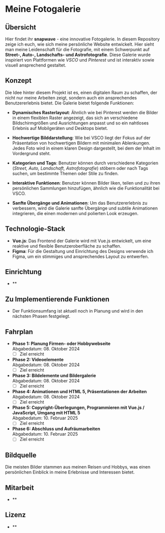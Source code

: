 # Meine Fotogalerie

## Übersicht

Hier findet ihr **snapwave** - eine innovative Fotogalerie. In diesem Repository zeige ich euch, wie sich meine persönliche Website entwickelt. Hier sieht man meine Leidenschaft für die Fotografie, mit einem Schwerpunkt auf **Street-, Auto-, Landschafts- und Astrofotografie**. Diese Galerie wurde inspiriert von Plattformen wie *VSCO* und *Pinterest* und ist interaktiv sowie visuell ansprechend gestaltet.

## Konzept

Die Idee hinter diesem Projekt ist es, einen digitalen Raum zu schaffen, der nicht nur meine Arbeiten zeigt, sondern auch ein ansprechendes Benutzererlebnis bietet. Die Galerie bietet folgende Funktionen:

- **Dynamisches Rasterlayout**: Ähnlich wie bei Pinterest werden die Bilder in einem flexiblen Raster angezeigt, das sich an verschiedene Bildschirmgrößen und Ausrichtungen anpasst und so ein nahtloses Erlebnis auf Mobilgeräten und Desktops bietet.

- **Hochwertige Bilddarstellung**: Wie bei VSCO liegt der Fokus auf der Präsentation von hochwertigen Bildern mit minimalen Ablenkungen. Jedes Foto wird in einem klaren Design dargestellt, bei dem der Inhalt im Vordergrund steht.

- **Kategorien und Tags**: Benutzer können durch verschiedene Kategorien (*Street, Auto, Landschaft, Astrofotografie*) stöbern oder nach Tags suchen, um bestimmte Themen oder Stile zu finden.

- **Interaktive Funktionen**: Benutzer können Bilder liken, teilen und zu ihren persönlichen Sammlungen hinzufügen, ähnlich wie die Funktionalität bei VSCO.

- **Sanfte Übergänge und Animationen**: Um das Benutzererlebnis zu verbessern, wird die Galerie sanfte Übergänge und subtile Animationen integrieren, die einen modernen und polierten Look erzeugen.

## Technologie-Stack

- **Vue.js**: Das Frontend der Galerie wird mit Vue.js entwickelt, um eine reaktive und flexible Benutzeroberfläche zu schaffen.
- **Figma**: Für die Gestaltung und Einrichtung des Designs verwende ich Figma, um ein stimmiges und ansprechendes Layout zu entwerfen.

## Einrichtung

- **

## Zu Implementierende Funktionen

- Der Funktionsumfang ist aktuell noch in Planung und wird in den nächsten Phasen festgelegt.

## Fahrplan

- **Phase 1: Planung Firmen- oder Hobbywebseite**  
  Abgabedatum: 08. Oktober 2024  
  - [ ] Ziel erreicht

- **Phase 2: Videoelemente**  
  Abgabedatum: 08. Oktober 2024  
  - [ ] Ziel erreicht

- **Phase 3: Bildelemente und Bildergalerie**  
  Abgabedatum: 08. Oktober 2024  
  - [ ] Ziel erreicht

- **Phase 4: Animationen und HTML 5, Präsentationen der Arbeiten**  
  Abgabedatum: 08. Oktober 2024  
  - [ ] Ziel erreicht

- **Phase 5: Copyright-Überlegungen, Programmieren mit Vue.js / JavaScript, Umgang mit HTML 5**  
  Abgabedatum: 10. Februar 2025  
  - [ ] Ziel erreicht

- **Phase 6: Abschluss und Aufräumarbeiten**  
  Abgabedatum: 10. Februar 2025  
  - [ ] Ziel erreicht

## Bildquelle

Die meisten Bilder stammen aus meinen Reisen und Hobbys, was einen persönlichen Einblick in meine Erlebnisse und Interessen bietet.

## Mitarbeit

- **

## Lizenz

- **
